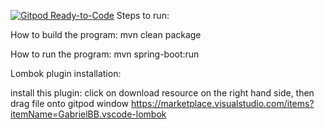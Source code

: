 [![Gitpod Ready-to-Code](https://img.shields.io/badge/Gitpod-Ready--to--Code-blue?logo=gitpod)](https://gitpod.io/#https://github.com/hasanissa25/ifs) 
Steps to run:

How to build the program:
mvn clean package

How to run the program:
mvn spring-boot:run

Lombok plugin installation:
 
install this plugin: click on download resource on the right hand side, then drag file onto gitpod window
https://marketplace.visualstudio.com/items?itemName=GabrielBB.vscode-lombok
